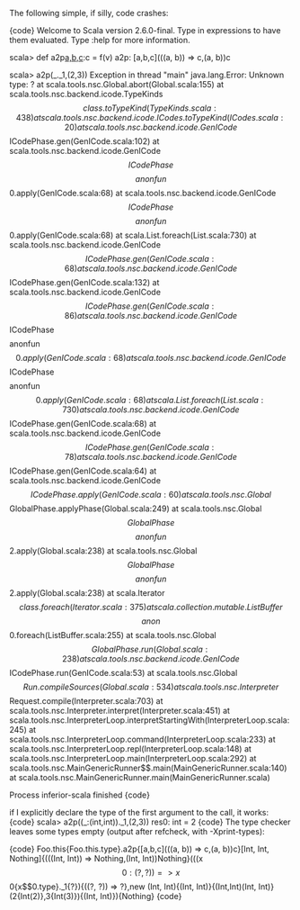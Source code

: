 
The following simple, if silly, code crashes:

{code}
Welcome to Scala version 2.6.0-final.
Type in expressions to have them evaluated.
Type :help for more information.

scala> def a2p[a,b,c](f:((a,b))=>c,v:(a,b)):c = f(v)
a2p: [a,b,c](((a, b)) => c,(a, b))c

scala> a2p(_._1,(2,3))
Exception in thread "main" java.lang.Error: Unknown type: ?
	at scala.tools.nsc.Global.abort(Global.scala:155)
	at scala.tools.nsc.backend.icode.TypeKinds$$class.toTypeKind(TypeKinds.scala:438)
	at scala.tools.nsc.backend.icode.ICodes.toTypeKind(ICodes.scala:20)
	at scala.tools.nsc.backend.icode.GenICode$$ICodePhase.gen(GenICode.scala:102)
	at scala.tools.nsc.backend.icode.GenICode$$ICodePhase$$$$anonfun$$0.apply(GenICode.scala:68)
	at scala.tools.nsc.backend.icode.GenICode$$ICodePhase$$$$anonfun$$0.apply(GenICode.scala:68)
	at scala.List.foreach(List.scala:730)
	at scala.tools.nsc.backend.icode.GenICode$$ICodePhase.gen(GenICode.scala:68)
	at scala.tools.nsc.backend.icode.GenICode$$ICodePhase.gen(GenICode.scala:132)
	at scala.tools.nsc.backend.icode.GenICode$$ICodePhase.gen(GenICode.scala:86)
	at scala.tools.nsc.backend.icode.GenICode$$ICodePhase$$$$anonfun$$0.apply(GenICode.scala:68)
	at scala.tools.nsc.backend.icode.GenICode$$ICodePhase$$$$anonfun$$0.apply(GenICode.scala:68)
	at scala.List.foreach(List.scala:730)
	at scala.tools.nsc.backend.icode.GenICode$$ICodePhase.gen(GenICode.scala:68)
	at scala.tools.nsc.backend.icode.GenICode$$ICodePhase.gen(GenICode.scala:78)
	at scala.tools.nsc.backend.icode.GenICode$$ICodePhase.gen(GenICode.scala:64)
	at scala.tools.nsc.backend.icode.GenICode$$ICodePhase.apply(GenICode.scala:60)
	at scala.tools.nsc.Global$$GlobalPhase.applyPhase(Global.scala:249)
	at scala.tools.nsc.Global$$GlobalPhase$$$$anonfun$$2.apply(Global.scala:238)
	at scala.tools.nsc.Global$$GlobalPhase$$$$anonfun$$2.apply(Global.scala:238)
	at scala.Iterator$$class.foreach(Iterator.scala:375)
	at scala.collection.mutable.ListBuffer$$$$anon$$0.foreach(ListBuffer.scala:255)
	at scala.tools.nsc.Global$$GlobalPhase.run(Global.scala:238)
	at scala.tools.nsc.backend.icode.GenICode$$ICodePhase.run(GenICode.scala:53)
	at scala.tools.nsc.Global$$Run.compileSources(Global.scala:534)
	at scala.tools.nsc.Interpreter$$Request.compile(Interpreter.scala:703)
	at scala.tools.nsc.Interpreter.interpret(Interpreter.scala:451)
	at scala.tools.nsc.InterpreterLoop.interpretStartingWith(InterpreterLoop.scala:245)
	at scala.tools.nsc.InterpreterLoop.command(InterpreterLoop.scala:233)
	at scala.tools.nsc.InterpreterLoop.repl(InterpreterLoop.scala:148)
	at scala.tools.nsc.InterpreterLoop.main(InterpreterLoop.scala:292)
	at scala.tools.nsc.MainGenericRunner$$.main(MainGenericRunner.scala:140)
	at scala.tools.nsc.MainGenericRunner.main(MainGenericRunner.scala)

Process inferior-scala finished
{code}

if I explicitly declare the type of the first argument to the call, it works:
{code}
scala> a2p((_:(int,int))._1,(2,3))
res0: int = 2
{code}
The type checker leaves some types empty (output after refcheck, with -Xprint-types):

{code}
Foo.this{Foo.this.type}.a2p{[a,b,c](((a, b)) => c,(a, b))c}[Int, Int, Nothing]{(((Int, Int)) => Nothing,(Int, Int))Nothing}(((x$$0: (?, ?)) => x$$0{x$$0.type}._1{?}){((?, ?)) => ?},new (Int, Int){(Int, Int)}{(Int,Int)(Int, Int)}(2{Int(2)},3{Int(3)}){(Int, Int)}){Nothing}
{code}
